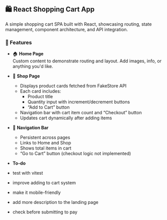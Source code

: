 ## 🛍️ React Shopping Cart App

A simple shopping cart SPA built with React, showcasing routing, state management, component architecture, and API integration.

### 🚀 Features

- 🏠 **Home Page**  
  Custom content to demonstrate routing and layout. Add images, info, or anything you'd like.
  
- 🛒 **Shop Page**  
  - Displays product cards fetched from FakeStore API  
  - Each card includes:
    - Product title
    - Quantity input with increment/decrement buttons
    - “Add to Cart” button
  - Navigation bar with cart item count and “Checkout” button
  - Updates cart dynamically after adding items

- 🔁 **Navigation Bar**  
  - Persistent across pages  
  - Links to Home and Shop  
  - Shows total items in cart  
  - “Go to Cart” button (checkout logic not implemented)
- **To-do**
- test with vitest
- improve adding to cart system
- make it mobile-friendly
- add more description to the landing page
- check before submitting to pay
